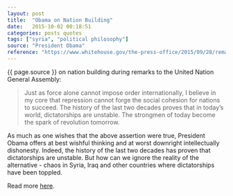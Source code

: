 ```yaml
---
layout: post
title:  "Obama on Nation Building"
date:   2015-10-02 00:18:51
categories: posts quotes
tags: ["syria", "political philosophy"]
source: "President Obama"
reference: "https://www.whitehouse.gov/the-press-office/2015/09/28/remarks-president-obama-united-nations-general-assembly"
---
```


{{ page.source }} on nation building during remarks to the United Nation General Assembly:

> Just as force alone cannot impose order internationally, I believe in my core that repression cannot forge the social cohesion for nations to succeed. The history of the last two decades proves that in today’s world, dictatorships are unstable.  The strongmen of today become the spark of revolution tomorrow.

As much as one wishes that the above assertion were true, President Obama offers at best wishful thinking and at worst downright intellectually dishonesty.  Indeed, the history of the last two decades has proven that dictatorships are unstable.  But how can we ignore the reality of the alternative - chaos in Syria, Iraq and other countries where dictatorships have been toppled.

Read more [here]({{page.reference}}).
